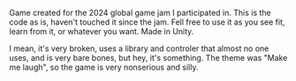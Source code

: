 Game created for the 2024 global game jam I participated in. This is the code as is, haven't touched it since the jam. Fell free to use it as you see fit, learn from it, or whatever you want. Made in Unity.

I mean, it's very broken, uses a library and controler that almost no one uses, and is very bare bones, but hey, it's something. The theme was "Make me laugh", so the game is very nonserious and silly.
